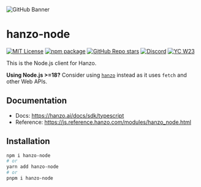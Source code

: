 ![GitHub Banner](https://github.com/hanzoai/trace-js/assets/2834609/d1613347-445f-4e91-9e84-428fda9c3659)

# hanzo-node

[![MIT License](https://img.shields.io/badge/License-MIT-red.svg?style=flat-square)](https://opensource.org/licenses/MIT) [![npm package](https://img.shields.io/npm/v/hanzo-node?style=flat-square)](https://www.npmjs.com/package/hanzo-node) [![GitHub Repo stars](https://img.shields.io/github/stars/hanzo/hanzo?style=flat-square&logo=GitHub&label=hanzo%2Fhanzo)](https://github.com/hanzoai/hanzo) [![Discord](https://img.shields.io/discord/1111061815649124414?style=flat-square&logo=Discord&logoColor=white&label=Discord&color=%23434EE4)](https://discord.gg/7NXusRtqYU) [![YC W23](https://img.shields.io/badge/Y%20Combinator-W23-orange?style=flat-square)](https://www.ycombinator.com/companies/hanzo)

This is the Node.js client for Hanzo.

**Using Node.js >=18?** Consider using [`hanzo`](https://www.npmjs.com/package/hanzo) instead as it uses `fetch` and other Web APIs.

## Documentation

- Docs: https://hanzo.ai/docs/sdk/typescript
- Reference: https://js.reference.hanzo.com/modules/hanzo_node.html

## Installation

```bash
npm i hanzo-node
# or
yarn add hanzo-node
# or
pnpm i hanzo-node
```
